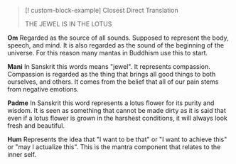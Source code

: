 
>[! custom-block-example]  Closest Direct Translation
>
>	THE JEWEL IS IN THE LOTUS

**Om**
Regarded as the source of all sounds. Supposed to represent the body, speech, and mind. It is also regarded as the sound of the beginning of the universe. For this reason many mantas in Buddhism use this to start. 

**Mani**
In Sanskrit this words means "jewel". It represents compassion. Compassion is regarded as the thing that brings all good things to both ourselves, and others. It comes from the belief that all of our pain stems from negative emotions. 

**Padme**
In Sanskrit this word represents a lotus flower for its purity and wisdom. It is seen as something that cannot be made dirty as it is said that even if a lotus flower is grown in the harshest conditions, it will always look fresh and beautiful. 

**Hum**
Represents the idea that "I want to be that" or "I want to achieve this" or "may I actualize this". This is the mantra component that relates to the inner self. 
